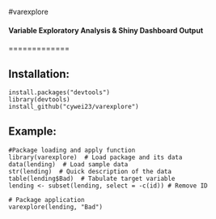 #varexplore
#### Variable Exploratory Analysis & Shiny Dashboard Output
=============

## Installation:
```
install.packages("devtools")
library(devtools)
install_github("cywei23/varexplore")
```
## Example:
```eval_rst
#Package loading and apply function
library(varexplore)  # Load package and its data
data(lending)  # Load sample data
str(lending)  # Quick description of the data
table(lending$Bad)  # Tabulate target variable
lending <- subset(lending, select = -c(id)) # Remove ID

# Package application
varexplore(lending, "Bad")
```
